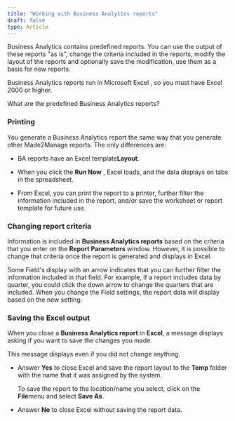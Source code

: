 ```yaml
---
title: "Working with Business Analytics reports"
draft: false
type: Article
---
```


Business Analytics contains predefined reports. You can use the output of these reports "as is", change the criteria included in the reports, modify the layout of the reports and optionally save the modification, use them as a basis for new reports.

Business Analytics reports run in Microsoft Excel , so you must have Excel 2000 or higher.

What are the predefined Business Analytics reports?

### Printing

You generate a Business Analytics report the same way that you generate other Made2Manage reports. The only differences are:

- BA reports have an Excel template**Layout**.

- When you click the **Run Now** , Excel loads, and the data displays on tabs in the spreadsheet.

- From Excel, you can print the report to a printer, further filter the information included in the report, and/or save the worksheet or report template for future use.

### Changing report criteria

Information is included in **Business Analytics reports** based on the criteria that you enter on the **Report Parameters** window. However, it is possible to change that criteria once the report is generated and displays in Excel.

Some Field's display with an arrow indicates that you can further filter the information included in that field. For example, if a report includes data by quarter, you could click the down arrow to change the quarters that are included. When you change the Field settings, the report data will display based on the new setting.

### Saving the Excel output

When you close a **Business Analytics report** in **Excel**, a message displays asking if you want to save the changes you made.

This message displays even if you did not change anything.

- Answer **Yes** to close Excel and save the report layout to the **Temp** folder with the name that it was assigned by the system.

    To save the report to the location/name you select, click on the **File**menu and select **Save As**.

- Answer **No** to close Excel without saving the report data.

​